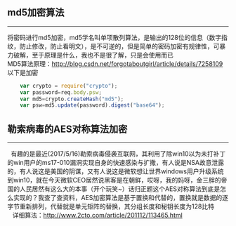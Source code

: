 ## md5加密算法
***
将密码进行md5加密，md5学名叫单项散列算法，是输出的128位的信息（数字指纹，防止修改，防止看明文），是不可逆的，但是简单的密码加密有规律性，可暴力破解，至于原理是什么，我也不是很了解，只是会使用而已  
MD5算法原理：http://blog.csdn.net/forgotaboutgirl/article/details/7258109   
以下是加密  
``` javascript
    var crypto = require("crypto");
    var password=req.body.psw;
    var md5=crypto.createHash("md5");
    var psw=md5.update(password).digest("base64");

```
## 勒索病毒的AES对称算法加密
***
   有趣的是最近(2017/5/16)勒索病毒侵袭互联网，其利用了除win10以为未打补丁的win用户的ms17-010漏洞实现自身的快速感染与扩撒，有人说是NSA故意泄露的，有人说这是美国的阴谋，又有人说这是微软想让世界windows用户升级系统到win10，就在今天微软CEO居然说黑客是在朝鲜，哎呀，我的妈呀，金三胖的帝国的人民居然有这么大的本事（开个玩笑~）话归正题这个AES对称算法到底是怎么实现的？我查了查资料，AES加密算法是基于置换和代替的，置换就是数据的逐字节重新排列，代替就是单元矩阵的替换，其分组长度和秘钥长度为128比特  
    详细算法：http://www.2cto.com/article/201112/113465.html  
